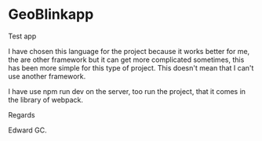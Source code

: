 # GeoBlinkapp
Test app

I have chosen this language for the project because it works better for me, the are other framework but it can get more complicated sometimes, this has been more simple for this type of project. This doesn't mean that I can't use another framework.  

I have use npm run dev on the server, too run the project, that it comes in the library of webpack.

Regards 


Edward GC. 

